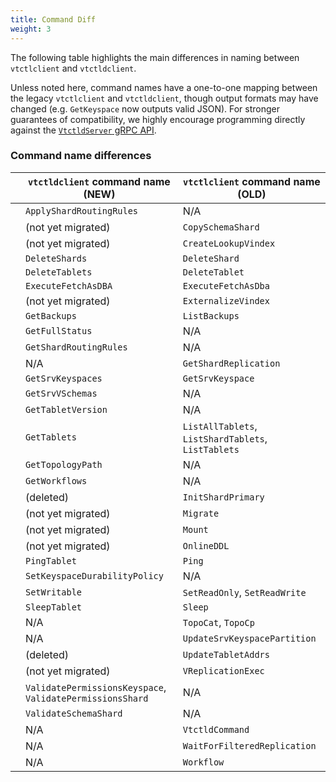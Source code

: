```yaml
---
title: Command Diff
weight: 3
---
```


The following table highlights the main differences in naming between `vtctlclient` and `vtctldclient`.

Unless noted here, command names have a one-to-one mapping between the legacy `vtctlclient` and `vtctldclient`, though output formats may have changed (e.g. `GetKeyspace` now outputs valid JSON).
For stronger guarantees of compatibility, we highly encourage programming directly against the [`VtctldServer` gRPC API][grpc_api_def].

[grpc_api_def]: https://github.com/vitessio/vitess/blob/04870fc27499ac64dcf6050c41fe9c44aea7099c/proto/vtctlservice.proto#L32-L33.

### Command name differences

| | `vtctldclient` command name (NEW) | `vtctlclient` command name (OLD) |
|-|-|-|
| | `ApplyShardRoutingRules` | N/A |
| | (not yet migrated) | `CopySchemaShard` |
| | (not yet migrated) | `CreateLookupVindex` |
| | `DeleteShards` | `DeleteShard` |
| | `DeleteTablets` | `DeleteTablet` |
| | `ExecuteFetchAsDBA` | `ExecuteFetchAsDba` |
| | (not yet migrated) | `ExternalizeVindex` |
| | `GetBackups` | `ListBackups` |
| | `GetFullStatus` | N/A |
| | `GetShardRoutingRules` | N/A |
| | N/A | `GetShardReplication` |
| | `GetSrvKeyspaces` | `GetSrvKeyspace` |
| | `GetSrvVSchemas` | N/A |
| | `GetTabletVersion` | N/A |
| | `GetTablets` | `ListAllTablets`, `ListShardTablets`, `ListTablets` |
| | `GetTopologyPath` | N/A |
| | `GetWorkflows` | N/A |
| | (deleted) | `InitShardPrimary` |
| | (not yet migrated) | `Migrate` |
| | (not yet migrated) | `Mount` |
| | (not yet migrated) | `OnlineDDL` |
| | `PingTablet` | `Ping` |
| | `SetKeyspaceDurabilityPolicy` | N/A |
| | `SetWritable` | `SetReadOnly`, `SetReadWrite` |
| | `SleepTablet` | `Sleep` |
| | N/A | `TopoCat`, `TopoCp` |
| | N/A | `UpdateSrvKeyspacePartition` |
| | (deleted) | `UpdateTabletAddrs` |
| | (not yet migrated) | `VReplicationExec` |
| | `ValidatePermissionsKeyspace`, `ValidatePermissionsShard` | N/A |
| | `ValidateSchemaShard` | N/A |
| | N/A | `VtctldCommand` |
| | N/A | `WaitForFilteredReplication` |
| | N/A | `Workflow` |
